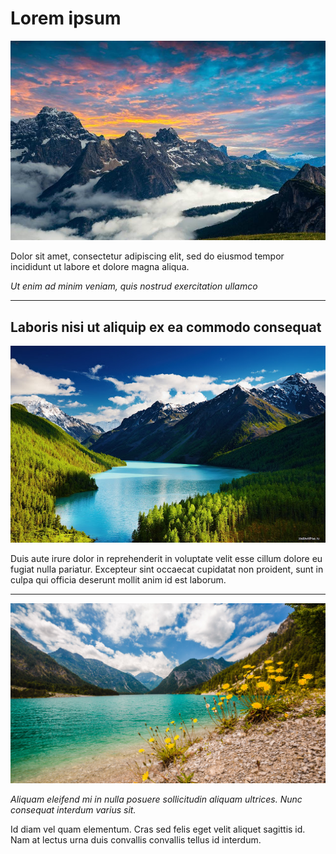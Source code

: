 <div class='headline'><h1>Lorem ipsum</h1> </div>

<div class='sample'><img src='https://github.com/m-soro/test1/blob/main/files/1.jpeg?raw=true'></div>

Dolor sit amet, consectetur adipiscing elit, sed do eiusmod tempor incididunt ut labore et dolore
magna aliqua.

*Ut enim ad minim veniam, quis nostrud exercitation ullamco*

---

## Laboris nisi ut aliquip ex ea commodo consequat

<div class='sample'><img src='https://github.com/m-soro/test1/blob/main/files/2.jpeg?raw=true'></div>

Duis aute irure dolor in reprehenderit in voluptate velit esse cillum dolore eu fugiat nulla pariatur. Excepteur sint occaecat cupidatat non proident, sunt in culpa qui officia deserunt mollit anim id est laborum.

---

<div class='sample'><img src='https://github.com/m-soro/test1/blob/main/files/3.jpeg?raw=true'></div>

*Aliquam eleifend mi in nulla posuere sollicitudin aliquam ultrices. Nunc consequat interdum varius sit.*

Id diam vel quam elementum. Cras sed felis eget velit aliquet sagittis id. Nam at lectus urna duis convallis convallis tellus id interdum.

